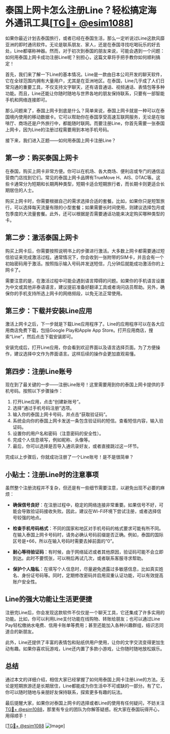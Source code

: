 # 泰国上网卡怎么注册Line？轻松搞定海外通讯工具[[TG💪+ @esim1088](https://t.me/s/esim1088)]

如果你最近计划去泰国旅行，或者已经在泰国生活，那么一定听说过Line这款风靡亚洲的即时通讯软件。无论是联系朋友、家人，还是在泰国寻找吃喝玩乐的好去处，Line都堪称神器。然而，对于初次到泰国的朋友来说，可能会遇到一个问题：如何用泰国上网卡成功注册Line呢？别担心，这篇文章将手把手教你如何顺利搞定！

首先，我们来了解一下Line的基本情况。Line是一款由日本公司开发的聊天软件，它在全球范围内拥有大量用户，尤其是在亚洲地区。在泰国，Line几乎成了人们日常沟通的重要工具，不仅支持文字聊天，还有语音通话、视频通话、表情包等多种功能。而且，Line还能让你随时随地与世界各地的朋友保持联系，只要有一部智能手机和网络连接即可。

那么问题来了，泰国上网卡到底是什么？简单来说，泰国上网卡就是一种可以在泰国境内使用的移动数据卡。它可以帮助你在泰国享受高速互联网服务，无论是在咖啡厅、商场还是户外旅行中，都能随时联网。而要注册Line，你首先需要一张泰国上网卡，因为Line的注册过程需要用到本地手机号码。

接下来，我们进入正题——如何用泰国上网卡注册Line？

## 第一步：购买泰国上网卡

在泰国，购买上网卡非常方便。你可以在机场、各大商场、便利店或专门的通信运营商门店找到它们。常见的泰国上网卡品牌有TrueMove H、AIS、DTAC等。这些卡通常分为短期和长期两种类型，短期卡适合短期旅行者，而长期卡则更适合长期居住的人士。

购买上网卡时，你需要根据自己的需求选择合适的套餐。比如，如果你只是短暂旅行，可以选择每天流量有限的小型套餐；如果需要长时间使用，则建议选择包月或包季度的大流量套餐。此外，还可以根据是否需要通话功能来决定购买哪种类型的卡。

## 第二步：激活泰国上网卡

购买上网卡后，你需要按照说明书上的步骤进行激活。大多数上网卡都需要通过短信验证来完成激活过程。通常情况下，你会收到一张附带的SIM卡，并且会有一个初始密码用于激活。按照指示输入号码并发送短信，几分钟后就能成功激活你的上网卡了。

需要注意的是，在激活过程中可能会遇到语言障碍的问题。如果你的手机语言设置为中文或其他非泰语语言，建议提前准备好翻译工具或者询问店员帮助。另外，确保你的手机支持所选上网卡的网络频段，以免无法正常使用。

## 第三步：下载并安装Line应用

激活上网卡之后，下一步就是下载Line应用程序了。Line的应用程序可以在各大应用商店免费下载，包括Google Play和Apple App Store。打开应用商店，搜索“Line”，然后点击下载安装即可。

安装完成后，打开Line应用，你会看到欢迎界面以及语言选择页面。为了方便操作，建议选择中文作为界面语言。这样后续的操作会更加直观易懂。

## 第四步：注册Line账号

现在到了最关键的一步——注册Line账号！这里需要用到你的泰国上网卡提供的手机号码。按照以下步骤操作：

1. 打开Line应用，点击“创建新账号”。
2. 选择“通过手机号码注册”选项。
3. 输入你的泰国上网卡号码，并点击“获取验证码”。
4. 系统会向你的泰国上网卡发送一条包含验证码的短信。查看短信内容，输入验证码。
5. 设置你的用户名和密码（注意密码的安全性）。
6. 完成个人信息填写，例如昵称、头像等。
7. 最后，你可以选择是否导入通讯录好友，或者直接跳过这一环节。

完成以上步骤后，你就成功注册了一个Line账号！是不是很简单？

## 小贴士：注册Line时的注意事项

虽然整个注册流程并不复杂，但还是有一些细节需要注意，以避免出现不必要的麻烦：

- **确保信号良好**：在注册过程中，稳定的网络连接非常重要。如果信号不好，可能会导致验证码接收失败。因此，建议在Wi-Fi环境下尝试注册，或者选择信号较强的地点。
  
- **检查手机号码格式**：不同的国家和地区对手机号码的格式要求可能有所不同。在输入泰国上网卡号码时，请务必确认号码前缀是否正确。例如，泰国的国际区号是+66，所以在输入号码时需要去掉前面的“0”。

- **耐心等待验证码**：有时候，由于网络延迟或者其他原因，验证码可能不会立即到达。此时不要慌张，可以稍后再试几次，或者联系客服寻求帮助。

- **保护个人隐私**：在填写个人信息时，尽量避免透露过多敏感信息，比如真实姓名、身份证号码等。同时，定期修改密码并启用双重认证功能，可以有效提高账户安全性。

## Line的强大功能让生活更便捷

注册完Line后，你会发现这款软件不仅仅是一个聊天工具，它还集成了许多实用的功能。比如，你可以利用Line支付功能在线购物、转账给朋友；也可以通过Line Pay轻松缴纳水电费、信用卡账单等费用；甚至还能加入各种兴趣群组，结识志同道合的新朋友。

此外，Line还提供了丰富的表情包和贴纸供用户使用，让你的文字交流变得更加生动有趣。如果你喜欢玩游戏，Line还内置了多款小游戏，让你随时随地放松娱乐。

## 总结

通过本文的详细介绍，相信大家已经掌握了如何用泰国上网卡注册Line的方法。无论是短期旅游还是长期居住，Line都能成为你生活中不可或缺的一部分。有了它，你可以随时随地与亲朋好友保持联系，探索更多有趣的玩法。

最后提醒大家，如果你对泰国上网卡的选择或者Line的使用有任何疑问，不妨关注[TG💪+ @esim1088](https://t.me/s/esim1088)，那里有专业的团队为你解答疑惑。祝大家在泰国玩得开心，用得顺手！

[[TG💪+ @esim1088](https://t.me/s/esim1088) ![Image](https://i.postimg.cc/4NQfJmqS/Snipaste-2025-05-13-00-14-12.png)]